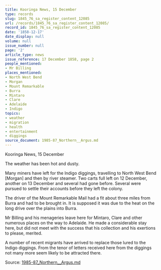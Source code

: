 ```yaml
---
title: Kooringa News, 15 December
type: records
slug: 1845_76_sa_register_content_12085
url: /records/1845_76_sa_register_content_12085/
record_id: 1845_76_sa_register_content_12085
date: '1858-12-17'
date_display: null
volume: null
issue_number: null
page: '2'
article_type: news
issue_reference: 17 December 1858, page 2
people_mentioned:
- Mr Billing
places_mentioned:
- North West Bend
- Morgan
- Mount Remarkable
- Burra
- Mintaro
- Clare
- Adelaide
- Indigo
topics:
- weather
- migration
- health
- entertainment
- diggings
source_document: 1985-87_Northern__Argus.md
---
```


Kooringa News, 15 December

The weather has been hot and dusty.

Many miners have left for the Indigo diggings, travelling to North West Bend [Morgan] and then by river steamer.  Two carts full left on 12 December, another on 13 December and several had gone before.  Several were pursued to settle their accounts before they left the colony.

The driver of the Mount Remarkable Mail had a fit about three miles from Burra and had to be brought in.  It is supposed it was due to the heat on the long drive over the plains into Burra.

Mr Billing and his menageries leave here for Mintaro, Clare and other numerous places on the way to Adelaide.  He made a considerable stay here, but did not meet with the success that his collection and his exertions to please, merited.

A number of recent migrants have arrived to replace those lured to the Indigo diggings.  From the tenor of letters received here from the diggings not many more seem likely to be attracted there.

Source: [1985-87_Northern__Argus.md](/downloads/markdown/1985-87_Northern__Argus.md)
